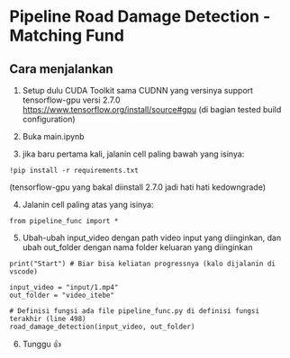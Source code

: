 # Pipeline Road Damage Detection - Matching Fund

## Cara menjalankan
1. Setup dulu CUDA Toolkit sama CUDNN yang versinya support tensorflow-gpu versi 2.7.0  
https://www.tensorflow.org/install/source#gpu (di bagian tested build configuration)

2. Buka main.ipynb

3. jika baru pertama kali, jalanin cell paling bawah yang isinya:
```
!pip install -r requirements.txt
```
  (tensorflow-gpu yang bakal diinstall 2.7.0 jadi hati hati kedowngrade)
  
4. Jalanin cell paling atas yang isinya:
```
from pipeline_func import *
```

5. Ubah-ubah input_video dengan path video input yang diinginkan, dan ubah out_folder dengan nama folder keluaran yang diinginkan
```
print("Start") # Biar bisa keliatan progressnya (kalo dijalanin di vscode)

input_video = "input/1.mp4"
out_folder = "video_itebe"

# Definisi fungsi ada file pipeline_func.py di definisi fungsi terakhir (line 498)
road_damage_detection(input_video, out_folder)
```
6. Tunggu 👍

